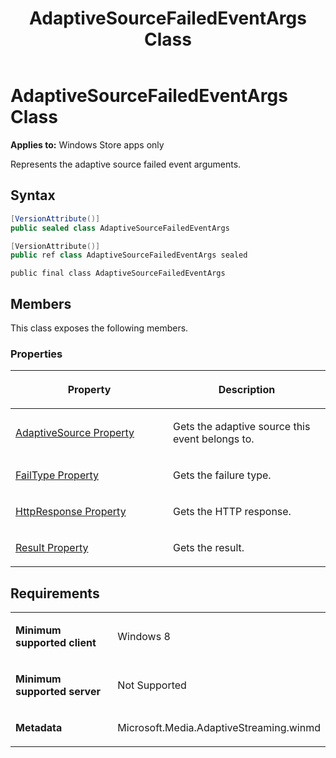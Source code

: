 ﻿---
title: AdaptiveSourceFailedEventArgs Class
TOCTitle: AdaptiveSourceFailedEventArgs Class
ms:assetid: 930206be-3d1e-4654-8f9f-30a830aeda9c
ms:mtpsurl: https://msdn.microsoft.com/en-us/library/JJ822784(v=VS.90)
ms:contentKeyID: 50079538
ms.date: 11/19/2012
mtps_version: v=VS.90
dev_langs:
- csharp
- c++
- jscript
---

# AdaptiveSourceFailedEventArgs Class

**Applies to:** Windows Store apps only

Represents the adaptive source failed event arguments.

## Syntax

``` csharp
[VersionAttribute()]
public sealed class AdaptiveSourceFailedEventArgs
```

``` c++
[VersionAttribute()]
public ref class AdaptiveSourceFailedEventArgs sealed
```

``` jscript
public final class AdaptiveSourceFailedEventArgs
```

## Members

This class exposes the following members.

### Properties

<table>
<colgroup>
<col style="width: 50%" />
<col style="width: 50%" />
</colgroup>
<thead>
<tr class="header">
<th><p>Property</p></th>
<th><p>Description</p></th>
</tr>
</thead>
<tbody>
<tr class="odd">
<td><p><a href="adaptivesourcefailedeventargs-adaptivesource-property.md">AdaptiveSource Property</a></p></td>
<td><p>Gets the adaptive source this event belongs to.</p></td>
</tr>
<tr class="even">
<td><p><a href="adaptivesourcefailedeventargs-failtype-property.md">FailType Property</a></p></td>
<td><p>Gets the failure type.</p></td>
</tr>
<tr class="odd">
<td><p><a href="adaptivesourcefailedeventargs-httpresponse-property.md">HttpResponse Property</a></p></td>
<td><p>Gets the HTTP response.</p></td>
</tr>
<tr class="even">
<td><p><a href="adaptivesourcefailedeventargs-result-property.md">Result Property</a></p></td>
<td><p>Gets the result.</p></td>
</tr>
</tbody>
</table>


## Requirements

<table>
<colgroup>
<col style="width: 50%" />
<col style="width: 50%" />
</colgroup>
<tbody>
<tr class="odd">
<td><p><strong>Minimum supported client</strong></p></td>
<td><p>Windows 8</p></td>
</tr>
<tr class="even">
<td><p><strong>Minimum supported server</strong></p></td>
<td><p>Not Supported</p></td>
</tr>
<tr class="odd">
<td><p><strong>Metadata</strong></p></td>
<td><p>Microsoft.Media.AdaptiveStreaming.winmd</p></td>
</tr>
</tbody>
</table>

